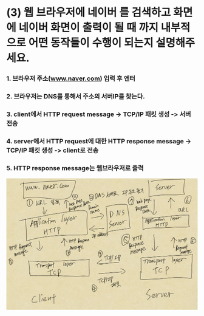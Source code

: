 
# (3) 웹 브라우저에 네이버 를 검색하고 화면에 네이버 화면이 출력이 될 때 까지 내부적으로 어떤 동작들이 수행이 되는지 설명해주세요.

### 1. 브라우저 주소(www.naver.com) 입력 후 엔터
### 2. 브라우저는 DNS를 통해서 주소의 서버IP를 찾는다. 
### 3. client에서 HTTP request message -> TCP/IP 패킷 생성 -> 서버 전송
### 4. server에서 HTTP request에 대한 HTTP response message -> TCP/IP 패킷 생성 -> client로 전송
### 5. HTTP response message는 웹브라우저로 출력

![HTTP Process](https://github.com/nhs0912/wanted-pre-onboarding-challenge-be-task-October/blob/main/img/HTTP_process.jpeg)
